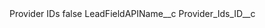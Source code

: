 <?xml version="1.0" encoding="UTF-8"?>
<CustomMetadata xmlns="http://soap.sforce.com/2006/04/metadata" xmlns:xsi="http://www.w3.org/2001/XMLSchema-instance" xmlns:xsd="http://www.w3.org/2001/XMLSchema">
    <label>Provider IDs</label>
    <protected>false</protected>
    <values>
        <field>LeadFieldAPIName__c</field>
        <value xsi:type="xsd:string">Provider_Ids_ID__c</value>
    </values>
</CustomMetadata>
